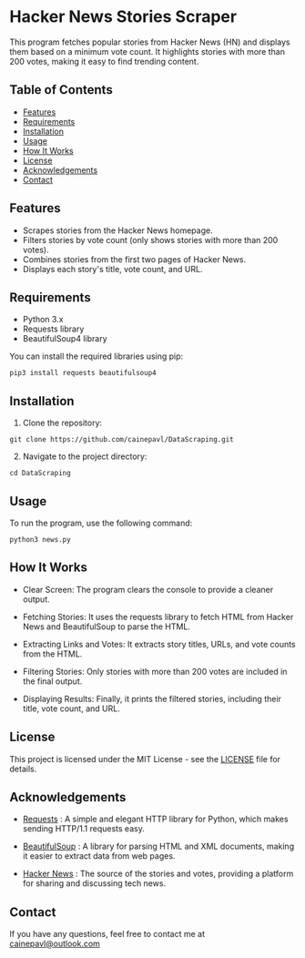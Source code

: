 # Hacker News Stories Scraper  

This program fetches popular stories from Hacker News (HN) and displays them based on a minimum vote count. It highlights stories with more than 200 votes, making it easy to find trending content.  

## Table of Contents  

- [Features](#features)  
- [Requirements](#requirements)  
- [Installation](#installation)  
- [Usage](#usage)  
- [How It Works](#how-it-works)  
- [License](#license)
- [Acknowledgements](#acknowledgements)
- [Contact](#contact) 

## Features  

- Scrapes stories from the Hacker News homepage.  
- Filters stories by vote count (only shows stories with more than 200 votes).  
- Combines stories from the first two pages of Hacker News.  
- Displays each story's title, vote count, and URL.  

## Requirements  

- Python 3.x  
- Requests library  
- BeautifulSoup4 library  

You can install the required libraries using pip:  

``` 
pip3 install requests beautifulsoup4
```
## Installation

1. Clone the repository:

```
git clone https://github.com/cainepavl/DataScraping.git
```

2. Navigate to the project directory:

```
cd DataScraping
```

## Usage

To run the program, use the following command:

```
python3 news.py
```

## How It Works

- Clear Screen: The program clears the console to provide a cleaner output.
  
- Fetching Stories: It uses the requests library to fetch HTML from Hacker News and BeautifulSoup to parse the HTML.
  
- Extracting Links and Votes: It extracts story titles, URLs, and vote counts from the HTML.

- Filtering Stories: Only stories with more than 200 votes are included in the final output.

- Displaying Results: Finally, it prints the filtered stories, including their title, vote count, and URL.

## License

This project is licensed under the MIT License - see the [LICENSE]() file for details.

## Acknowledgements

- [Requests](https://docs.python-requests.org/en/master/) : A simple and elegant HTTP library for Python, which makes sending HTTP/1.1 requests easy.

- [BeautifulSoup](https://www.crummy.com/software/BeautifulSoup/) : A library for parsing HTML and XML documents, making it easier to extract data from web pages.

- [Hacker News](https://news.ycombinator.com/) : The source of the stories and votes, providing a platform for sharing and discussing tech news.
  
## Contact

If you have any questions, feel free to contact me at cainepavl@outlook.com  
